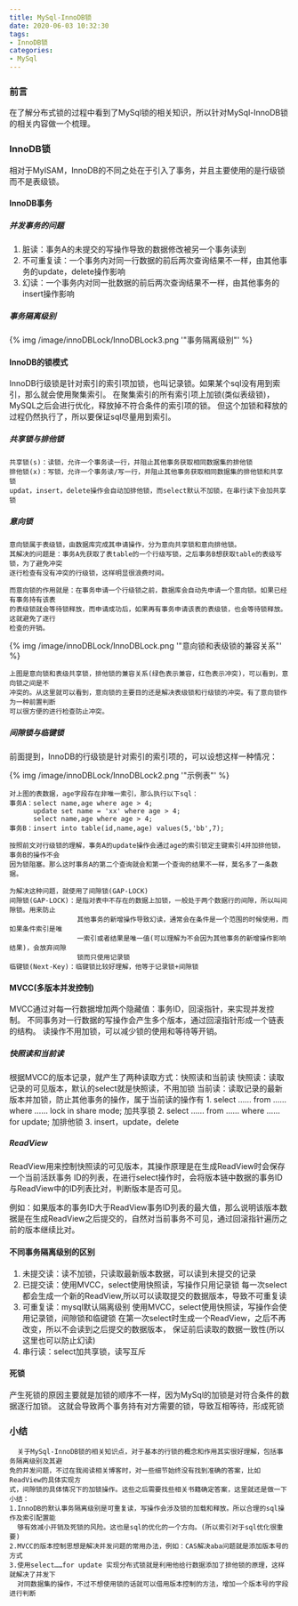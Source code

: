 ```yaml
---
title: MySql-InnoDB锁
date: 2020-06-03 10:32:30
tags:
- InnoDB锁
categories:
- MySql
---
```


### 前言

  在了解分布式锁的过程中看到了MySql锁的相关知识，所以针对MySql-InnoDB锁的相关内容做一个梳理。
<!-- more -->

### InnoDB锁

  相对于MyISAM，InnoDB的不同之处在于引入了事务，并且主要使用的是行级锁而不是表级锁。

#### InnoDB事务

##### 并发事务的问题

  1. 脏读：事务A的未提交的写操作导致的数据修改被另一个事务读到
  2. 不可重复读：一个事务内对同一行数据的前后两次查询结果不一样，由其他事务的update，delete操作影响
  3. 幻读：一个事务内对同一批数据的前后两次查询结果不一样，由其他事务的insert操作影响

##### 事务隔离级别

{% img  /image/innoDBLock/InnoDBLock3.png  '"事务隔离级别"' %}

#### InnoDB的锁模式

  InnoDB行级锁是针对索引的索引项加锁，也叫记录锁。如果某个sql没有用到索引，那么就会使用聚集索引。
  在聚集索引的所有索引项上加锁(类似表级锁)，MySQL之后会进行优化，释放掉不符合条件的索引项的锁。
  但这个加锁和释放的过程仍然执行了，所以要保证sql尽量用到索引。

##### 共享锁与排他锁

    共享锁(s)：读锁，允许一个事务读一行，并阻止其他事务获取相同数据集的排他锁
    排他锁(x)：写锁，允许一个事务读/写一行，并阻止其他事务获取相同数据集的排他锁和共享锁
    updat，insert，delete操作会自动加排他锁，而select默认不加锁，在串行读下会加共享锁

##### 意向锁

	意向锁属于表级锁，由数据库完成其申请操作，分为意向共享锁和意向排他锁。
	其解决的问题是：事务A先获取了表table的一个行级写锁，之后事务B想获取table的表级写锁，为了避免冲突
	逐行检查有没有冲突的行级锁，这样明显很浪费时间。

	而意向锁的作用就是：在事务申请一个行级锁之前，数据库会自动先申请一个意向锁。如果已经有事务持有该表
	的表级锁就会等待锁释放，而申请成功后，如果再有事务申请该表的表级锁，也会等待锁释放。这就避免了逐行
	检查的开销。

{% img  /image/innoDBLock/InnoDBLock.png  '"意向锁和表级锁的兼容关系"' %}

    上图是意向锁和表级共享锁，排他锁的兼容关系(绿色表示兼容，红色表示冲突)，可以看到，意向锁之间是不
    冲突的。从这里就可以看到，意向锁的主要目的还是解决表级锁和行级锁的冲突。有了意向锁作为一种前置判断
    可以很方便的进行检查防止冲突。

##### 间隙锁与临键锁

  前面提到，InnoDB的行级锁是针对索引的索引项的，可以设想这样一种情况：

{% img  /image/innoDBLock/InnoDBLock2.png  '"示例表"' %}

    对上图的表数据，age字段存在非唯一索引，那么执行以下sql：
	事务A：select name,age where age > 4;
		  update set name = 'xx' where age > 4;
		  select name,age where age > 4;
	事务B：insert into table(id,name,age) values(5,'bb',7);

	按照前文对行级锁的理解，事务A的update操作会通过age的索引锁定主键索引4并加排他锁，事务B的操作不会
	因为锁阻塞。那么这时事务A的第二个查询就会和第一个查询的结果不一样，莫名多了一条数据。

	为解决这种问题，就使用了间隙锁(GAP-LOCK)
	间隙锁(GAP-LOCK)：是指对表中不存在的数据上加锁，一般处于两个数据行的间隙，所以叫间隙锁。用来防止
	                 其他事务的新增操作导致幻读，通常会在条件是一个范围的时候使用，而如果条件索引是唯
	                 一索引或者结果是唯一值(可以理解为不会因为其他事务的新增操作影响结果)，会放弃间隙
	                 锁而只使用记录锁
	临键锁(Next-Key)：临键锁比较好理解，他等于记录锁+间隙锁

#### MVCC(多版本并发控制)
  MVCC通过对每一行数据增加两个隐藏值：事务ID，回滚指针，来实现并发控制。
  不同事务对一行数据的写操作会产生多个版本，通过回滚指针形成一个链表的结构。
  读操作不用加锁，可以减少锁的使用和等待等开销。

##### 快照读和当前读
  根据MVCC的版本记录，就产生了两种读取方式：快照读和当前读
    快照读：读取记录的可见版本，默认的select就是快照读，不用加锁
    当前读：读取记录的最新版本并加锁，防止其他事务的操作，属于当前读的操作有
           1. select …… from …… where …… lock in share mode; 加共享锁
           2. select …… from …… where …… for update; 加排他锁
           3. insert，update，delete

##### ReadView
  ReadView用来控制快照读的可见版本，其操作原理是在生成ReadView时会保存一个当前活跃事务
  ID的列表，在进行select操作时，会将版本链中数据的事务ID与ReadView中的ID列表比对，判断版本是否可见。

  例如：如果版本的事务ID大于ReadView事务ID列表的最大值，那么说明该版本数据是在生成ReadView之后提交的，自然对当前事务不可见，通过回滚指针遍历之前的版本继续比对。

#### 不同事务隔离级别的区别

1. 未提交读：读不加锁，只读取最新版本数据，可以读到未提交的记录
2. 已提交读：使用MVCC，select使用快照读，写操作只用记录锁
            每一次select都会生成一个新的ReadView,所以可以读取提交的数据版本，导致不可重复读
3. 可重复读：mysql默认隔离级别
            使用MVCC，select使用快照读，写操作会使用记录锁，间隙锁和临键锁
            在第一次select时生成一个ReadView，之后不再改变，所以不会读到之后提交的数据版本，
            保证前后读取的数据一致性(所以这里也可以防止幻读)
4. 串行读：select加共享锁，读写互斥

#### 死锁

  产生死锁的原因主要就是加锁的顺序不一样，因为MySql的加锁是对符合条件的数据逐行加锁。
  这就会导致两个事务持有对方需要的锁，导致互相等待，形成死锁

### 小结
  
      关于MySql-InnoDB锁的相关知识点，对于基本的行锁的概念和作用其实很好理解，包括事务隔离级别及其避
    免的并发问题，不过在我阅读相关博客时，对一些细节始终没有找到准确的答案，比如ReadView的具体实现方
    式，间隙锁的具体情况下的加锁操作。这些之后需要找些相关书籍确定答案，这里就还是做一下小结：
    1.InnoDB的默认事务隔离级别是可重复读，写操作会涉及锁的加载和释放。所以合理的sql操作及索引配置能
      够有效减小开销及死锁的风险。这也是sql的优化的一个方向。(所以索引对于sql优化很重要)
    2.MVCC的版本控制思想是解决并发问题的常用办法，例如：CAS解决aba问题就是添加版本号的方式
    3.使用select……for update 实现分布式锁就是利用他给行数据添加了排他锁的原理，这样就解决了并发下
      对同数据集的操作，不过不想使用锁的话就可以借用版本控制的方法，增加一个版本号的字段进行判断